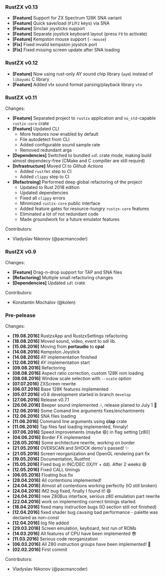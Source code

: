 ### RustZX v0.13
- **[Feature]** Support for ZX Spectrum 128K SNA variant
- **[Feature]** Quick save/load (`F1`/`F2` keys) via SNA
- **[Feature]** Sinclair joysticks support
- **[Feature]** Separate joystick keyboard layout (press `F9` to activate)
- **[Feature]** Kempston mouse support (`--mouse`)
- **[Fix]** Fixed invalid kempston joystick port
- **[Fix]** Fixed missing screen update after SNA loading

### RustZX v0.12
- **[Feature]** Now using rust-only AY sound chip library (`aym`) instead of `libayumi` C library
- **[Feature]** Added vtx sound format parsing/playback library `vtx`

### RustZX v0.11
Changes:
- **[Feature]** Separated project to `rustzx` application and `no_std`-capable `rustzx-core` crate
- **[Feature]** Updated CLI
    - More features now enabled by default
    - File autodetect from CLI
    - Added configurable sound sample rate
    - Removed redundant args
- **[Dependencies]** Switched to bundled `sdl` crate mode, making build almost dependecy-free (CMake and C compiller are still requird)
- **[Infrastructure]** Moved CI to _Github Actions_
    - Added `rustfmt` step to CI
    - Added `clippy` step to CI
- **[Refactroing]** Performed deep global refactoring of the project
    - Updated to Rust 2018 edition
    - Updated dependencies
    - Fixed all `clippy` errors
    - Minimized `rustzx-core` public interface
    - Added feature gates for resource-hungry `rustzx-core` features
    - Eliminated a lot of not redundant code
    - Made groundwork for a future emulator features

Contributors:
- Vladyslav Nikonov (@pacmancoder)

### RustZX v0.9
Changes:
- **[Feature]** Drag-n-drop support for TAP and SNA files
- **[Refactoring]** Multiple small refactoring changes
- **[Dependencies]** Updated `sdl` crate

Contributors:
- Konstantin Mochalov (@kolen)

### Pre-pelease
Changes:
- **[19.08.2016]** RustzxApp and RustzxSettings refactoring
- **[18.08.2016]** Moved sound, video, event to sdl lib.
- **[15.08.2016]** Moving from **portaudio** to **cpal**
- **[14.08.2016]** Kempston Joystick
- **[14.08.2016]** AY implementation finished
- **[12.08.2016]** AY implementation start
- **[09.08.2016]** Refactoring
- **[08.08.2016]** Aspect ratio correction, custom 128K rom loading
- **[08.08.2016]** Window scale selection with `--scale` option
- **[07.07.2016]** ZXScreen rewrite
- **[06.07.2016]** Base 128K features implemented
- **[05.07.2016]** v0.8 development started in branch `develop`
- **[27.06.2016]** Release v0.7.1
- **[26.06.2016]** Beeper sound implemented :notes:, release planed to July 1 :rocket:
- **[12.06.2016]** Some Comand line arguments fixes/enchantments
- **[12.06.2016]** SNA files loading
- **[11.06.2016]** Command line arguments using **clap** crate
- **[11.06.2016]** Tap files fast loading implemented, finnaly!
- **[07.06.2016]** Speed improvements (maybe :smile:) in flag setting [z80]
- **[04.06.2016]** Border FX implemented
- **[28.05.2016]** Some architecture rewrite, working on border
- **[21.05.2016]** OVERSCAN and SHOCK demo's passed! :sparkles:
- **[21.05.2016]** Screen reorganization and OpenGL rendering part fix
- **[19.05.2016]** Documentation, Rustfmt
- **[15.05.2016]** Fixed bug in INC/DEC (IX/IY + dd). After 2 weeks :smile:
- **[12.05.2016]** Fixed CALL timings
- **[06.05.2016]** Floating bus fix
- **[28.04.2016]** All contentions implemented!
- **[24.04.2016]** Almost all contentions working perfectly (IO still broken)
- **[24.04.2016]** IM2 bug fixed, finally I found it! :smile:
- **[24.04.2016]** new Z80Bus interface, serious z80 emulation part rewrite
- **[22.04.2016]** work on implementing correct timings started.
- **[18.04.2016]** fixed many instruction bugs (IO section still not finished)
- **[12.04.2016]** fixed shader bug causing bad performance - palette was declared as non-const
- **[12.04.2016]** log file added
- **[29.03.2016]** Screen emulation, keyboard, test run of ROMs
- **[14.03.2016]** All features of CPU have been implemented :sunglasses:
- **[11.03.2016]** Serious code reorganization
- **[06.03.2016]** All Z80 instruction groups have been implemented! :tada:
- **[02.02.2016]** First commit

Contributors:
- Vladyslav Nikonov (@pacmancoder)
